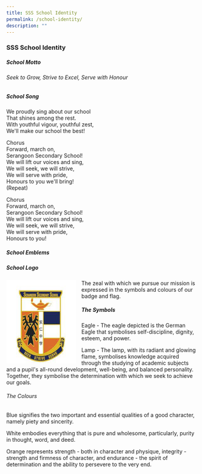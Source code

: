 ```yaml
---
title: SSS School Identity
permalink: /school-identity/
description: ""
---
```

### SSS School Identity
 
##### School Motto 
######  Seek to Grow, Strive to Excel, Serve with Honour

##### School Song 
We proudly sing about our school  
That shines among the rest.  
With youthful vigour, youthful zest,  
We'll make our school the best!  
  
Chorus  
Forward, march on,  
Serangoon Secondary School!  
We will lift our voices and sing,  
We will seek, we will strive,  
We will serve with pride,  
Honours to you we'll bring!  
(Repeat)  
  
Chorus  
Forward, march on,  
Serangoon Secondary School!  
We will lift our voices and sing,  
We will seek, we will strive,  
We will serve with pride,  
Honours to you!  
  

##### School Emblems
##### School Logo
 <img src="/images/download.jpg" style="width:183px;height:220px;margin-right:15px;" align = "Left">
The zeal with which we pursue our mission is expressed in the symbols and colours of our badge and flag.







##### The Symbols
Eagle - The eagle depicted is the German Eagle that symbolises self-discipline, dignity, esteem, and power.  
  
Lamp - The lamp, with its radiant and glowing flame, symbolises knowledge acquired through the studying of academic subjects and a pupil's all-round development, well-being, and balanced personality. Together, they symbolise the determination with which we seek to achieve our goals.

###### The Colours
Blue signifies the two important and essential qualities of a good character, namely piety and sincerity.  
  
White embodies everything that is pure and wholesome, particularly, purity in thought, word, and deed.  
  
Orange represents strength - both in character and physique, integrity - strength and firmness of character, and endurance - the spirit of determination and the ability to persevere to the very end.
